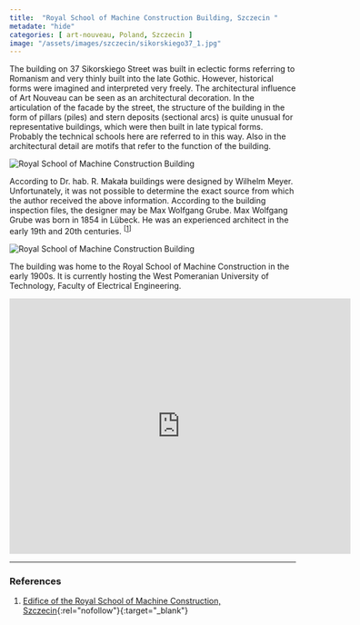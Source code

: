 ```yaml
---
title:  "Royal School of Machine Construction Building, Szczecin "
metadate: "hide"
categories: [ art-nouveau, Poland, Szczecin ]
image: "/assets/images/szczecin/sikorskiego37_1.jpg"
---
```

The building on 37 Sikorskiego Street was built in eclectic forms referring to Romanism and very thinly built into the late Gothic. However, historical forms were imagined and interpreted very freely. The architectural influence of Art Nouveau can be seen as an architectural decoration. In the articulation of the facade by the street, the structure of the building in the form of pillars (piles) and stern deposits (sectional arcs) is quite unusual for representative buildings, which were then built in late typical forms. Probably the technical schools here are referred to in this way. Also in the architectural detail are motifs that refer to the function of the building.

![Royal School of Machine Construction Building]({{site.baseurl}}/assets/images/szczecin/sikorskiego37_2.jpg) 

According to Dr. hab. R. Makała buildings were designed by Wilhelm Meyer. Unfortunately, it was not possible to determine the exact source from which the author received the above information. According to the building inspection files, the designer may be Max Wolfgang Grube. Max Wolfgang Grube was born in 1854 in Lübeck. He was an experienced architect in the early 19th and 20th centuries. <sup>[[1](#references)]</sup>

![Royal School of Machine Construction Building]({{site.baseurl}}/assets/images/szczecin/sikorskiego_37_2.jpg)

The building was home to the Royal School of Machine Construction in the early 1900s. It is currently hosting the West Pomeranian University of Technology, Faculty of Electrical Engineering.

<iframe src="https://www.google.com/maps/embed?pb=!4v1590075097755!6m8!1m7!1s3k3DQbVfjSaxGDN3bBTtgA!2m2!1d53.42497806628658!2d14.53369903569726!3f144.16395261710178!4f26.026398272328734!5f0.7820865974627469" width="600" height="450" frameborder="0" style="border:0;" allowfullscreen="" aria-hidden="false" tabindex="0"></iframe>

<hr name="references">

### References
1. [Edifice of the Royal School of Machine Construction, Szczecin](https://zabytek.pl/pl/obiekty/szczecin-krolewska-szkola-budowy-maszyn-ob-zachodniopomorski-u){:rel="nofollow"}{:target="_blank"}